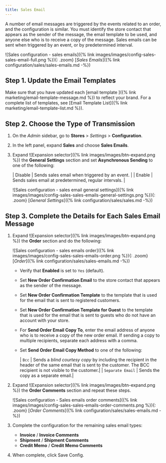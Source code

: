 ```yaml
---
title: Sales Email
---
```


A number of email messages are triggered by the events related to an order, and the configuration is similar. You must identify the store contact that appears as the sender of the message, the email template to be used, and anyone else who is to receive a copy of the message. Sales emails can be sent when triggered by an event, or by predetermined interval.

![Sales configuration - sales emails]({% link images/images/config-sales-sales-email-full.png %}){: .zoom}
[_Sales Emails_]({% link configuration/sales/sales-emails.md -%})

## Step 1. Update the Email Templates

Make sure that you have updated each [email template ]({% link marketing/email-template-message.md %}) to reflect your brand. For a complete list of templates, see [Email Template List]({% link marketing/email-template-list.md %}).

## Step 2. Choose the Type of Transmission

1. On the _Admin_ sidebar, go to **Stores** > _Settings_ > **Configuration**.

1. In the left panel, expand **Sales** and choose **Sales Emails**.

1. Expand ![Expansion selector]({% link images/images/btn-expand.png %}) the **General Settings** section and set **Asynchronous Sending** to one of the following:

    | Disable | Sends sales email when triggered by an event. |
    | Enable | Sends sales email at predetermined, regular intervals. |

    ![Sales configuration - sales email general settings]({% link images/images/config-sales-sales-emails-general-settings.png %}){: .zoom}
    [_General Settings_]({% link configuration/sales/sales.md -%})

## Step 3. Complete the Details for Each Sales Email Message

1. Expand ![Expansion selector]({% link images/images/btn-expand.png %}) the **Order** section and do the following:

    ![Sales configuration - sales emails order]({% link images/images/config-sales-sales-emails-order.png %}){: .zoom}
    [_Order_]({% link configuration/sales/sales-emails.md -%})

    - Verify that **Enabled** is set to `Yes` (default).

    - Set **New Order Confirmation Email** to the store contact that appears as the sender of the message.

    - Set **New Order Confirmation Template** to the template that is used for the email that is sent to registered customers.

    - Set **New Order Confirmation Template for Guest** to the template that is used for the email that is sent to guests who do not have an account with your store.

    - For **Send Order Email Copy To**, enter the email address of anyone who is to receive a copy of the new order email. If sending a copy to multiple recipients, separate each address with a comma.

    - Set **Send Order Email Copy Method** to one of the following:

        | `Bcc` | Sends a _blind courtesy copy_ by including the recipient in the header of the same email that is sent to the customer. The BCC recipient is not visible to the customer.|
        | `Separate Email` | Sends the copy as a separate email.|

1. Expand ![Expansion selector]({% link images/images/btn-expand.png %}) the **Order Comments** section and repeat these steps.

    ![Sales configuration - Sales emails order comments]({% link images/images/config-sales-sales-emails-order-comments.png %}){: .zoom}
    [_Order Comments_]({% link configuration/sales/sales-emails.md -%})

1. Complete the configuration for the remaining sales email types:

    - **Invoice** / **Invoice Comments**
    - **Shipment** / **Shipment Comments**
    - **Credit Memo** / **Credit Memo Comments**

1. When complete, click <span class="btn">Save Config</span>.
